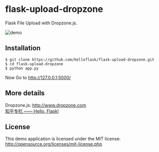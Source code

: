 # flask-upload-dropzone
Flask File Upload with Dropzone.js.

![demo](https://raw.githubusercontent.com/helloflask/flask-upload-dropzone/master/static/demo.jpg)

## Installation
```
$ git clone https://github.com/helloflask/flask-upload-dropzone.git
$ cd flask-upload-dropzone
$ python app.py

```

Now Go to http://127.0.0.1:5000/

## More details
Dropzone.js: http://www.dropzone.com  
[知乎专栏 —— Hello, Flask!](https://zhuanlan.zhihu.com/flask)

## License
This demo application is licensed under the MIT license: http://opensource.org/licenses/mit-license.php
